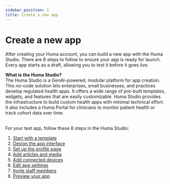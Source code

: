 ```yaml
---
sidebar_position: 1
title: Create a new app
---
```


# Create a new app
 
After creating your Huma account, you can build a new app with the Huma Studio.  There are 8 steps to follow to ensure your app is ready for launch. Every app starts as a draft, allowing you to test it before it goes live.
<br/>

<div style={{ backgroundColor: 'transparent', border: '1px solid #297A7A', borderBottomWidth: '1px', borderRightWidth: '1px', padding: '10px', borderRadius: '5px', marginBottom: '10px' }}>
  <strong>What is the Huma Studio?</strong><br/>
  <span>The Huma Studio is a GenAI-powered, modular platform for app creation. This no-code solution lets enterprises, small businesses, and practices develop regulated health apps. It offers a wide range of pre-built templates, widgets, and features that are easily customizable. Huma Studio provides the infrastructure to build custom health apps with minimal technical effort. It also includes a Huma Portal for clinicians to monitor patient health or track cohort data over time.</span>
</div>

<br/>

For your test app, follow these 8 steps in the Huma Studio:

1. [Start with a template](../start-with-a-template/index.md)
2. [Design the app interface](../design-the%20-app-interface/index.md)
3. [Set up the profile page](../set-up-the-app-profile-page/index.md)
4. [Add articles and media](../creating-app-content/index.md)
5. [Add connected devices](../add-connected-devices/index.md)
6. [Edit app settings](../edit-app-setting/index.md)
7. [Invite staff members](../staff-members/index.md)
8. [Preview your app](../preview-your-app/index.md)
